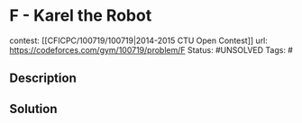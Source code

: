 # F - Karel the Robot

contest: [[CFICPC/100719/100719|2014-2015 CTU Open Contest]]
url: https://codeforces.com/gym/100719/problem/F
Status: #UNSOLVED
Tags: #

## Description

## Solution

